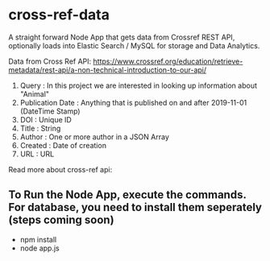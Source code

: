 # cross-ref-data
A straight forward Node App that gets data from Crossref REST API, optionally loads into Elastic Search / MySQL for storage and Data Analytics.

Data from Cross Ref API: https://www.crossref.org/education/retrieve-metadata/rest-api/a-non-technical-introduction-to-our-api/

1. Query : In this project we are interested in looking up information about "Animal"
2. Publication Date : Anything that is published on and after 2019-11-01 (DateTime Stamp)
3. DOI : Unique ID
4. Title : String
5. Author : One or more author in a JSON Array
6. Created : Date of creation
7. URL : URL

Read more about cross-ref api:

## To Run the Node App, execute the commands. For database, you need to install them seperately (steps coming soon)

- npm install
- node app.js
